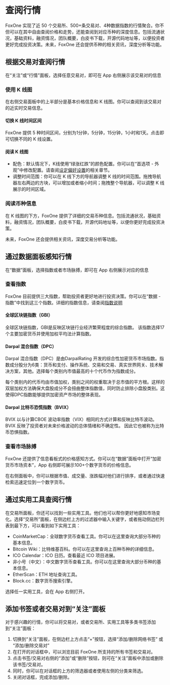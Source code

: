 # 查阅行情

FoxOne 实现了近 50 个交易所、500+条交易对、4种数据指数的行情聚合。你不但可以在其中自由查阅价格和走势，还能查阅到对应币种的深度信息。包括流通状况，基础资料，融资情况，团队概要，白皮书下载，开源代码地址等，以便投资者更好完成投资决策。未来，FoxOne 还会提供币种的相关资讯，深度分析等功能。

## 根据交易对查阅行情

在“关注”或“行情”面板，选择任意交易对，即可在 App 右侧展示该交易对的信息

### 使用 K 线图

在右侧交易面板中的上半部分是基本价格信息和 K 线图。你可以查阅到该交易对的近实时交易信息。

#### 切换 K 线时间区间

FoxOne 提供 5 种时间区间，分别为1分钟，5分钟，15分钟，1小时和1天。点击即可切换不同的 K 线设置。

#### 阅读 K 线图

- 配色：默认情况下，K线使用“绿涨红跌”的颜色配置。你可以在“首选项 - 外观”中修改配置。请查阅[设定偏好设置](/preferences/README.md)的相关章节。
- 调整时间范围：你可以在 K 线下方的导航器调整 K 线的时间范围。拖拽导航器左右两边的方块，可以增加或者缩小时间；拖拽整个导航器，可以调整 K 线展示的时间区域。

### 阅读币种信息

在 K 线图的下方，FoxOne 提供了详细的交易币种信息。包括流通状况，基础资料，融资情况，团队概要，白皮书下载，开源代码地址等，以便你更好完成投资决策。

未来，FoxOne 还会提供相关资讯，深度交易分析等功能。

## 通过数据面板感知行情

在“数据”面板，选择指数或者市场脉搏，即可在 App 右侧展示对应的信息

### 查看指数

FoxOne 目前提供三大指数，帮助投资者更好地进行投资决策。你可以在“数据 - 指数”中找到这三个指数。详细的指数信息，请查阅[指数说明](/view-trends/indexes.md)

#### 全球区块链指数（GBI）

全球区块链指数，GBI是反映区块链行业经济繁荣程度的综合指数。 该指数选择17个主要加密货币并使用加权平均法计算指数。

#### Darpal 混合指数（DPC）

Darpal 混合指数（DPC）是由DarpalRating 开发的综合性加密货币市场指数。指数成分股分为6类：货币和支付、操作系统、交易和交易、真实世界网关、技术解决方案，其他。选择每个类别内市值最高的十个代币作为指数成分。

每个类别内的代币均由市值加权，类别之间的权重取决于总市值的平方根。这样的双层加权方法确保大盘股成分不会扭曲整体指数值，同时防止排除小盘股类别。这使得DPC指数能够提供加密资产市场的整体表现。

#### Darpal 比特币恐慌指数（BVIX）

BVIX 以与计算CBOE 波动率指数（VIX）相同的方式计算和反映比特币波动。BVIX 反映了投资者对未来价格波动的总体情绪和不确定性。 因此它也被称为比特币恐惧指数。


### 查看市场脉搏

FoxOne 还提供了信息看板式的价格感知方式。你可以在“数据”面板中打开“加密货币市场资本”，App 右侧即可展示100+个数字货币的价格信息。

在右侧面板中，你可以根据市值、成交量、涨跌幅对他们进行排序，或者通过快速检索迅速定位到一个数字货币。

## 通过实用工具查阅行情

在交易所面板，你还可以找到一些实用工具。他们也可以帮你更好地感知市场变化。选择“交易所”面板，在侧边栏上方的过滤器中输入关键字，或者拖动侧边栏列表到最下方，可以看到如下实用工具：

- CoinMarketCap：全球数字货币查看工具。你可以在这里查询大部分币种的基本信息。
- Bitcoin Wiki：比特维基百科。你可以在这里查询上百种币种的详细信息。
- ICO Calendar：ICO 日历。查看最近 ICO 项目进展。
- 非小号（中文）：中文数字货币查看工具。你可以在这里查询大部分币种的基本信息。
- EtherScan：ETH 地址查询工具。
- Block.cc：数字货币搜索引擎。

选择任一实用工具，会在 App 右侧打开。

## 添加书签或者交易对到“关注”面板

对于感兴趣的行情，你可以将交易对，或者交易所、实用工具等多类书签添加到“关注”面板：

1. 切换到“关注”面板，在侧边栏上方点击“+”按钮，选择“添加/删除网络书签” 或 “添加/删除交易对”
2. 在打开的对话框中，可以浏览目前 FoxOne 所支持的所有书签和交易对。
3. 点击书签/交易对右侧的“添加”或“删除”按钮，则可在“关注”面板中添加或删除该书签/交易对。
4. 同时，你可以在对话框的上方的筛选器或者使用左侧的分类来筛选。
5. 关闭对话框，完成添加/删除。

